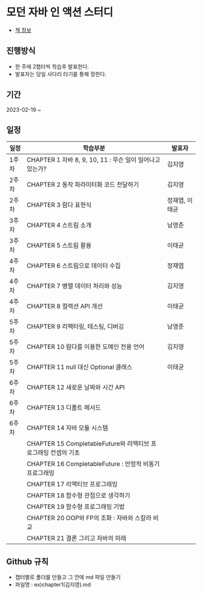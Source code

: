 # 모던 자바 인 액션 스터디
- [책 정보](http://www.yes24.com/Product/Goods/77125987)

## 진행방식
- 한 주에 2챕터씩 학습후 발표한다.
- 발표자는 당일 사다리 타기를 통해 정한다.

## 기간 
2023-02-19 ~ 

## 일정
|일정|학습부분|발표자|
|----|----|----|
|1주차|CHAPTER 1 자바 8, 9, 10, 11 : 무슨 일이 일어나고 있는가?|김지영|
|2주차|CHAPTER 2 동작 파라미터화 코드 전달하기|김지영|
|2주차|CHAPTER 3 람다 표현식|정재엽, 이태균|
|3주차|CHAPTER 4 스트림 소개|남영준|
|3주차|CHAPTER 5 스트림 활용|이태균|
|4주차|CHAPTER 6 스트림으로 데이터 수집|정재엽|
|4주차|CHAPTER 7 병렬 데이터 처리와 성능|김지영|
|4주차|CHAPTER 8 컬렉션 API 개선|이태균|
|5주차|CHAPTER 9 리팩터링, 테스팅, 디버깅|남영준|
|5주차|CHAPTER 10 람다를 이용한 도메인 전용 언어|김지영|
|5주차|CHAPTER 11 null 대신 Optional 클래스|이태균|
|6주차|CHAPTER 12 새로운 날짜와 시간 API||
|6주차|CHAPTER 13 디폴트 메서드||
|6주차|CHAPTER 14 자바 모듈 시스템||
||CHAPTER 15 CompletableFuture와 리액티브 프로그래밍 컨셉의 기초||
||CHAPTER 16 CompletableFuture : 안정적 비동기 프로그래밍||
||CHAPTER 17 리액티브 프로그래밍||
||CHAPTER 18 함수형 관점으로 생각하기||
||CHAPTER 19 함수형 프로그래밍 기법||
||CHAPTER 20 OOP와 FP의 조화 : 자바와 스칼라 비교||
||CHAPTER 21 결론 그리고 자바의 미래||

 ## Github 규칙
- 챕터별로 폴더를 만들고 그 안에 md 파일 만들기
- 파일명 : ex)chapter1(김지영).md

